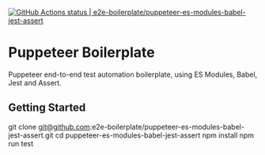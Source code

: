[![GitHub Actions status | e2e-boilerplate/puppeteer-es-modules-babel-jest-assert](https://github.com/e2e-boilerplate/puppeteer-es-modules-babel-jest-assert/workflows/puppeteer-es-modules-babel-jest-assert/badge.svg)](https://github.com/e2e-boilerplate/puppeteer-es-modules-babel-jest-assert/actions?workflow=puppeteer-es-modules-babel-jest-assert)

# Puppeteer Boilerplate

Puppeteer end-to-end test automation boilerplate, using ES Modules, Babel, Jest and Assert.

## Getting Started

git clone git@github.com:e2e-boilerplate/puppeteer-es-modules-babel-jest-assert.git
cd puppeteer-es-modules-babel-jest-assert
npm install
npm run test
